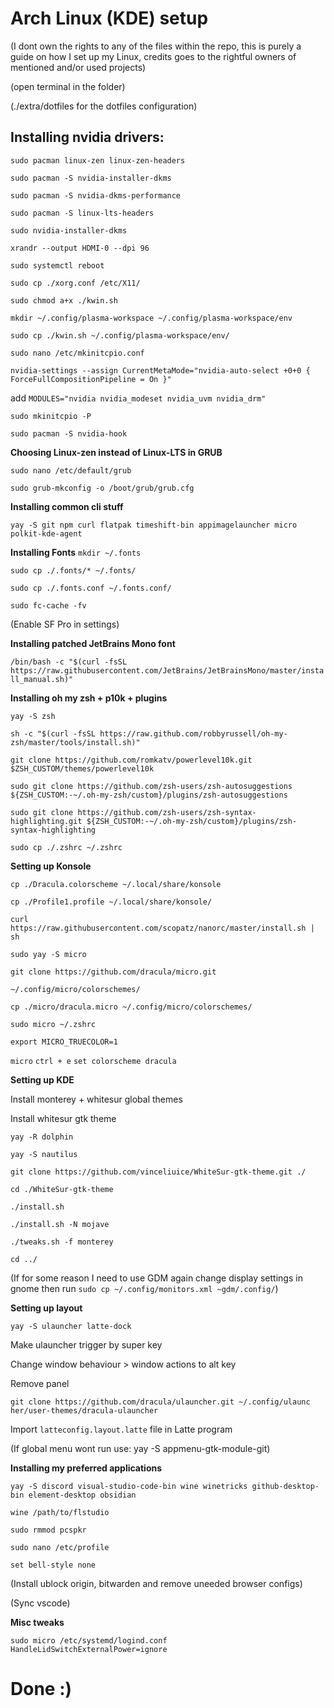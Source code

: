 # Arch Linux (KDE) setup

(I dont own the rights to any of the files within the repo, this is purely a guide on how I set up my Linux, credits goes to the rightful owners of mentioned and/or used projects)

(open terminal in the folder)

(./extra/dotfiles for the dotfiles configuration)

## **Installing nvidia drivers:**
`sudo pacman linux-zen linux-zen-headers`

`sudo pacman -S nvidia-installer-dkms`

`sudo pacman -S nvidia-dkms-performance`

`sudo pacman -S linux-lts-headers`

`sudo nvidia-installer-dkms`

`xrandr --output HDMI-0 --dpi 96`

`sudo systemctl reboot`

`sudo cp ./xorg.conf /etc/X11/`

`sudo chmod a+x ./kwin.sh`

`mkdir ~/.config/plasma-workspace ~/.config/plasma-workspace/env`

`sudo cp ./kwin.sh ~/.config/plasma-workspace/env/`

`sudo nano /etc/mkinitcpio.conf`

`nvidia-settings --assign CurrentMetaMode="nvidia-auto-select +0+0 { ForceFullCompositionPipeline = On }"`

add `MODULES="nvidia nvidia_modeset nvidia_uvm nvidia_drm"`

`sudo mkinitcpio -P`

`sudo pacman -S nvidia-hook`

**Choosing Linux-zen instead of Linux-LTS in GRUB**

`sudo nano /etc/default/grub`

`sudo grub-mkconfig -o /boot/grub/grub.cfg`

**Installing common cli stuff**

`yay -S git npm curl flatpak timeshift-bin appimagelauncher micro polkit-kde-agent`

**Installing Fonts**
`mkdir ~/.fonts`

`sudo cp ./.fonts/* ~/.fonts/`

`sudo cp ./.fonts.conf ~/.fonts.conf/`

`sudo fc-cache -fv`

(Enable SF Pro in settings)

**Installing patched JetBrains Mono font**

`/bin/bash -c "$(curl -fsSL https://raw.githubusercontent.com/JetBrains/JetBrainsMono/master/install_manual.sh)"`

**Installing oh my zsh + p10k + plugins**

`yay -S zsh`

`sh -c "$(curl -fsSL https://raw.github.com/robbyrussell/oh-my-zsh/master/tools/install.sh)"`

`git clone https://github.com/romkatv/powerlevel10k.git $ZSH_CUSTOM/themes/powerlevel10k`

`sudo git clone https://github.com/zsh-users/zsh-autosuggestions ${ZSH_CUSTOM:-~/.oh-my-zsh/custom}/plugins/zsh-autosuggestions`


`sudo git clone https://github.com/zsh-users/zsh-syntax-highlighting.git ${ZSH_CUSTOM:-~/.oh-my-zsh/custom}/plugins/zsh-syntax-highlighting`

`sudo cp ./.zshrc ~/.zshrc`

**Setting up Konsole**

`cp ./Dracula.colorscheme ~/.local/share/konsole`

`cp ./Profile1.profile ~/.local/share/konsole/`

`curl https://raw.githubusercontent.com/scopatz/nanorc/master/install.sh | sh`

`sudo yay -S micro`

`git clone https://github.com/dracula/micro.git`

`~/.config/micro/colorschemes/`

`cp ./micro/dracula.micro ~/.config/micro/colorschemes/`

`sudo micro ~/.zshrc`

`export MICRO_TRUECOLOR=1`

`micro` `ctrl + e` `set colorscheme dracula`

**Setting up KDE**

Install monterey + whitesur global themes

Install whitesur gtk theme

`yay -R dolphin`

`yay -S nautilus`

`git clone https://github.com/vinceliuice/WhiteSur-gtk-theme.git ./`

`cd ./WhiteSur-gtk-theme`

`./install.sh`

`./install.sh -N mojave`

`./tweaks.sh -f monterey`

`cd ../`

(If for some reason I need to use GDM again change display settings in gnome then run `sudo cp ~/.config/monitors.xml ~gdm/.config/`)

**Setting up layout**

`yay -S ulauncher latte-dock`

Make ulauncher trigger by super key

Change window behaviour > window actions to alt key

Remove panel

`git clone https://github.com/dracula/ulauncher.git ~/.config/ulaunc  
her/user-themes/dracula-ulauncher`

Import `latteconfig.layout.latte` file in Latte program

(If global menu wont run use: yay -S appmenu-gtk-module-git)

**Installing my preferred applications**

`yay -S discord visual-studio-code-bin wine winetricks github-desktop-bin element-desktop obsidian`

`wine /path/to/flstudio`

`sudo rmmod pcspkr`

`sudo nano /etc/profile`

`set bell-style none`

(Install ublock origin, bitwarden and remove uneeded browser configs)

(Sync vscode)

**Misc tweaks**

`sudo micro /etc/systemd/logind.conf`
`HandleLidSwitchExternalPower=ignore`

# Done :)
